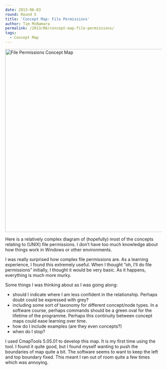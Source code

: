 ```yaml
---
date: 2013-06-03
round: Round 5
title: 'Concept Map: File Permissions'
author: Tim McNamara
permalink: /2013/06/concept-map-file-permissions/
tags:
  - Concept Map
---
```

[<img class="alignnone size-large wp-image-2968" alt="File Permissions Concept Map" src="/training-course/uploads/2013/06/FilePermissions-1024x853.jpg" width="707" height="588" />][1]

Here is a relatively complex diagram of (hopefully) most of the concepts relating to (UNIX) file permissions. I don&#8217;t have too much knowledge about how things work in Windows or other environments.

I was really surprised how complex file permissions are. As a learning experience, I found this extremely useful. When I thought &#8220;oh, I&#8217;ll do file permissions&#8221; initially, I thought it would be very basic. As it happens, everything is much more murky.

Some things I was thinking about as I was going along:

*   should I indicate where I am less confident in the relationship. Perhaps doubt could be expressed with grey?
*   including some sort of taxonomy for different concept/node types. In a software course, perhaps commands should be a green oval for the lifetime of the programme. Perhaps this continuity between concept maps could ease learning over time.
*   how do I include examples (are they even concepts?)
*   when do I stop?

I used CmapTools 5.05.01 to develop this map. It is my first time using the tool. I found it quite good, but I found myself wanting to push the boundaries of map quite a bit. The software seems to want to keep the left and top boundary fixed. This meant I ran out of room quite a few times which was annoying.

 [1]: /training-course/uploads/2013/06/FilePermissions.jpg
